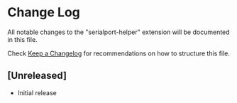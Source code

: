 # Change Log

All notable changes to the "serialport-helper" extension will be documented in this file.

Check [Keep a Changelog](http://keepachangelog.com/) for recommendations on how to structure this file.

## [Unreleased]

- Initial release